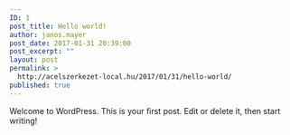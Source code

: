 ```yaml
---
ID: 1
post_title: Hello world!
author: janos.mayer
post_date: 2017-01-31 20:39:00
post_excerpt: ""
layout: post
permalink: >
  http://acelszerkezet-local.hu/2017/01/31/hello-world/
published: true
---
```

Welcome to WordPress. This is your first post. Edit or delete it, then start writing!
